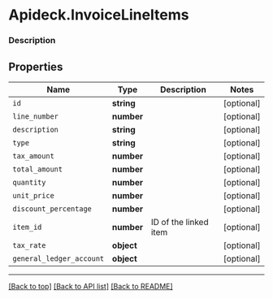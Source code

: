 # Apideck.InvoiceLineItems

### Description

## Properties
Name | Type | Description | Notes
------------ | ------------- | ------------- | -------------
`id` | **string** |  | [optional] 
`line_number` | **number** |  | [optional] 
`description` | **string** |  | [optional] 
`type` | **string** |  | [optional] 
`tax_amount` | **number** |  | [optional] 
`total_amount` | **number** |  | [optional] 
`quantity` | **number** |  | [optional] 
`unit_price` | **number** |  | [optional] 
`discount_percentage` | **number** |  | [optional] 
`item_id` | **number** | ID of the linked item | [optional] 
`tax_rate` | **object** |  | [optional] 
`general_ledger_account` | **object** |  | [optional] 





---

[[Back to top]](#) [[Back to API list]](../../../../README.md#documentation-for-api-endpoints) [[Back to README]](../../../../README.md)


